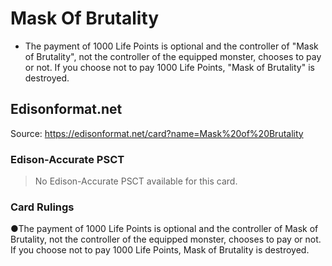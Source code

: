 # Mask Of Brutality

*   The payment of 1000 Life Points is optional and the controller of "Mask of Brutality", not the controller of the equipped monster, chooses to pay or not. If you choose not to pay 1000 Life Points, "Mask of Brutality" is destroyed.

## Edisonformat.net

Source: https://edisonformat.net/card?name=Mask%20of%20Brutality

### Edison-Accurate PSCT

> No Edison-Accurate PSCT available for this card.

### Card Rulings

●The payment of 1000 Life Points is optional and the controller of Mask of Brutality, not the controller of the equipped monster, chooses to pay or not. If you choose not to pay 1000 Life Points, Mask of Brutality is destroyed.
            